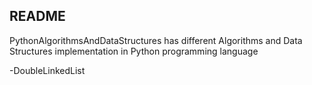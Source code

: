 README
------
PythonAlgorithmsAndDataStructures has different Algorithms and Data Structures implementation in Python programming language

-DoubleLinkedList
